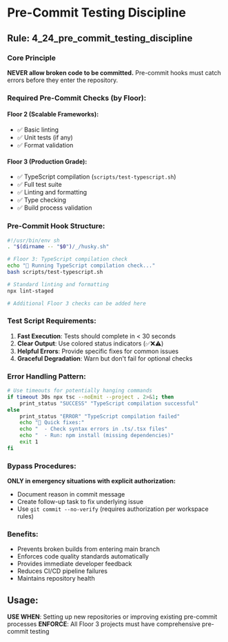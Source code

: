 # Pre-Commit Testing Discipline

## Rule: 4_24_pre_commit_testing_discipline

### Core Principle
**NEVER allow broken code to be committed.** Pre-commit hooks must catch errors before they enter the repository.

### Required Pre-Commit Checks (by Floor):

#### Floor 2 (Scalable Frameworks):
- ✅ Basic linting
- ✅ Unit tests (if any)
- ✅ Format validation

#### Floor 3 (Production Grade):
- ✅ TypeScript compilation (`scripts/test-typescript.sh`)
- ✅ Full test suite
- ✅ Linting and formatting
- ✅ Type checking
- ✅ Build process validation

### Pre-Commit Hook Structure:
```bash
#!/usr/bin/env sh
. "$(dirname -- "$0")/_/husky.sh"

# Floor 3: TypeScript compilation check
echo "🔧 Running TypeScript compilation check..."
bash scripts/test-typescript.sh

# Standard linting and formatting
npx lint-staged

# Additional Floor 3 checks can be added here
```

### Test Script Requirements:
1. **Fast Execution**: Tests should complete in < 30 seconds
2. **Clear Output**: Use colored status indicators (✅❌⚠️)
3. **Helpful Errors**: Provide specific fixes for common issues
4. **Graceful Degradation**: Warn but don't fail for optional checks

### Error Handling Pattern:
```bash
# Use timeouts for potentially hanging commands
if timeout 30s npx tsc --noEmit --project . 2>&1; then
    print_status "SUCCESS" "TypeScript compilation successful"
else
    print_status "ERROR" "TypeScript compilation failed"
    echo "🔧 Quick fixes:"
    echo "  - Check syntax errors in .ts/.tsx files"
    echo "  - Run: npm install (missing dependencies)"
    exit 1
fi
```

### Bypass Procedures:
**ONLY in emergency situations with explicit authorization:**
- Document reason in commit message
- Create follow-up task to fix underlying issue
- Use `git commit --no-verify` (requires authorization per workspace rules)

### Benefits:
- Prevents broken builds from entering main branch
- Enforces code quality standards automatically
- Provides immediate developer feedback
- Reduces CI/CD pipeline failures
- Maintains repository health

## Usage:
**USE WHEN**: Setting up new repositories or improving existing pre-commit processes
**ENFORCE**: All Floor 3 projects must have comprehensive pre-commit testing
